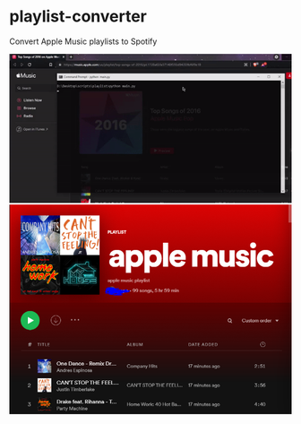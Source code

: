 # playlist-converter
Convert Apple Music playlists to Spotify

<img src="example.gif" />
<br>
<img src="Capture.PNG" />
